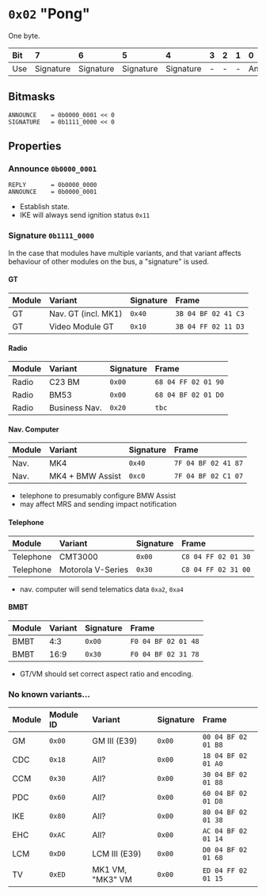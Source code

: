 # `0x02` "Pong"

One byte.

Bit|7|6|5|4|3|2|1|0
:---|:---|:---|:----|:----|:---|:---|:---|:---
Use|Signature|Signature|Signature|Signature|-|-|-|Announce


## Bitmasks
    
    ANNOUNCE    = 0b0000_0001 << 0
    SIGNATURE   = 0b1111_0000 << 0


## Properties

### Announce `0b0000_0001`

    REPLY       = 0b0000_0000
    ANNOUNCE    = 0b0000_0001

- Establish state.
- IKE will always send ignition status `0x11`

### Signature `0b1111_0000`

In the case that modules have multiple variants, and that variant affects behaviour of other modules on the bus, a "signature" is used.

#### GT

Module|Variant|Signature|Frame|
:---|:---|:---|:---|
GT|Nav. GT (incl. MK1)|`0x40`|`3B 04 BF 02 41 C3`
GT|Video Module GT|`0x10`|`3B 04 FF 02 11 D3`

#### Radio

Module|Variant|Signature|Frame|
:---|:---|:---|:---|
Radio|C23 BM|`0x00`|`68 04 FF 02 01 90`
Radio|BM53|`0x00`|`68 04 BF 02 01 D0`
Radio|Business Nav.|`0x20`|`tbc`

#### Nav. Computer

Module|Variant|Signature|Frame|
:---|:---|:---|:---|
Nav.|MK4|`0x40`|`7F 04 BF 02 41 87`
Nav.|MK4 + BMW Assist|`0xc0`|`7F 04 BF 02 C1 07`


- telephone to presumably configure BMW Assist
- may affect MRS and sending impact notification

#### Telephone

Module|Variant|Signature|Frame|
:---|:---|:---|:---|
Telephone|CMT3000|`0x00`|`C8 04 FF 02 01 30`
Telephone|Motorola V-Series|`0x30`|`C8 04 FF 02 31 00`

- nav. computer will send telematics data `0xa2`, `0xa4`

#### BMBT

Module|Variant|Signature|Frame|
:---|:---|:---|:---|
BMBT|4:3|`0x00`|`F0 04 BF 02 01 48`
BMBT|16:9|`0x30`|`F0 04 BF 02 31 78`

- GT/VM should set correct aspect ratio and encoding.

### No known variants...

Module|Module ID|Variant|Signature|Frame|
:---|:---|:---|:---|:---|
GM|`0x00`|GM III (E39)|`0x00`|`00 04 BF 02 01 B8`
CDC|`0x18`|All?|`0x00`|`18 04 BF 02 01 A0`
CCM|`0x30`|All?|`0x00`|`30 04 BF 02 01 88`
PDC|`0x60`|All?|`0x00`|`60 04 BF 02 01 D8`
IKE|`0x80`|All?|`0x00`|`80 04 BF 02 01 38`
EHC|`0xAC`|All?|`0x00`|`AC 04 BF 02 01 14`
LCM|`0xD0`|LCM III (E39)|`0x00`|`D0 04 BF 02 01 68`
TV|`0xED`|MK1 VM, "MK3" VM|`0x00`|`ED 04 FF 02 01 15`